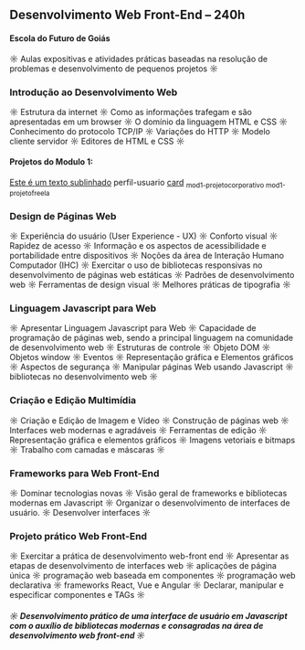 ## Desenvolvimento Web Front-End – 240h
####  Escola do Futuro de Goiás

☼ Aulas expositivas e atividades práticas baseadas na resolução de
problemas e desenvolvimento de pequenos projetos ☼

### Introdução ao Desenvolvimento Web

☼ Estrutura da internet ☼ Como as informações trafegam e são apresentadas em um browser ☼ O domínio da linguagem HTML e CSS ☼ Conhecimento do protocolo TCP/IP ☼ Variações do HTTP ☼ Modelo cliente servidor ☼ Editores de HTML e CSS ☼

#### Projetos do Modulo 1:

<u>Este é um texto sublinhado</u>
perfil-usuario
<u>card</u>
<sub> mod1-projetocorporativo </sub>
<sub> mod1-projetofreela </sub>

### Design de Páginas Web

☼ Experiência do usuário (User Experience - UX) ☼ Conforto visual ☼ Rapidez de acesso ☼ Informação e os aspectos de acessibilidade e portabilidade entre
dispositivos ☼ Noções da área de Interação Humano Computador (IHC) ☼ Exercitar o uso de bibliotecas responsivas no desenvolvimento de páginas web estáticas ☼ Padrões de desenvolvimento web ☼ Ferramentas de design visual ☼ Melhores práticas de tipografia ☼

### Linguagem Javascript para Web

☼ Apresentar Linguagem Javascript para Web ☼ Capacidade de programação de páginas web, sendo a principal linguagem na comunidade de desenvolvimento web ☼ Estruturas de controle ☼ Objeto DOM ☼ Objetos window ☼ Eventos ☼ Representação gráfica e Elementos gráficos ☼ Aspectos de segurança ☼ Manipular páginas Web usando Javascript ☼ bibliotecas no desenvolvimento web ☼

### Criação e Edição Multimídia

☼ Criação e Edição de Imagem e Vídeo ☼ Construção de páginas web ☼ Interfaces web modernas e agradáveis ☼ Ferramentas de edição ☼ Representação gráfica e elementos gráficos ☼ Imagens vetoriais e bitmaps ☼ Trabalho com camadas e máscaras ☼

### Frameworks para Web Front-End

☼ Dominar tecnologias novas ☼ Visão geral de frameworks e bibliotecas modernas em Javascript ☼ Organizar o desenvolvimento de interfaces de usuário. ☼ Desenvolver interfaces ☼

### Projeto prático Web Front-End

☼ Exercitar a prática de desenvolvimento web-front end ☼ Apresentar as etapas de desenvolvimento de interfaces web ☼ aplicações de página única ☼ programação web baseada em componentes ☼ programação web declarativa ☼ frameworks React, Vue e Angular ☼ Declarar, manipular e especificar componentes e TAGs ☼

##### ☼ Desenvolvimento prático de uma interface de usuário em Javascript com o auxílio de bibliotecas modernas e consagradas na área de desenvolvimento web front-end ☼
